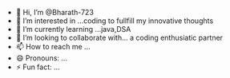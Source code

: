 - 👋 Hi, I’m @Bharath-723
- 👀 I’m interested in ...coding to fullfill my innovative thoughts
- 🌱 I’m currently learning ...java,DSA
- 💞️ I’m looking to collaborate with... a coding enthusiatic partner
- 📫 How to reach me ...
- 😄 Pronouns: ...
- ⚡ Fun fact: ...

<!---
Bharath-723/Bharath-723 is a ✨ special ✨ repository because its `README.md` (this file) appears on your GitHub profile.
You can click the Preview link to take a look at your changes.
--->
